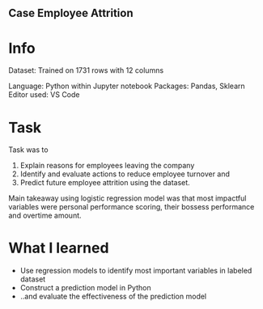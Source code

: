 ## Case Employee Attrition

# Info
Dataset: Trained on 1731 rows with 12 columns

Language: Python within Jupyter notebook
Packages: Pandas, Sklearn
Editor used: VS Code

# Task
Task was to 
1. Explain reasons for employees leaving the company
2. Identify and evaluate actions to reduce employee turnover and
3. Predict future employee attrition using the dataset.

Main takeaway using logistic regression model was that most impactful variables were personal performance scoring, their bossess performance and overtime amount.

# What I learned
* Use regression models to identify most important variables in labeled dataset
* Construct a prediction model in Python
* ..and evaluate the effectiveness of the prediction model
